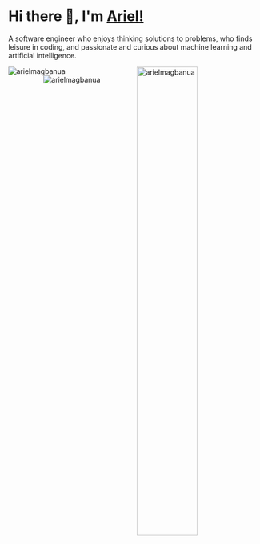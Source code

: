 # Hi there 👋, I'm [Ariel!](https://arielmagbanua.com/)

A software engineer who enjoys thinking solutions to problems, who finds leisure in coding, and passionate and curious about machine learning and artificial intelligence. 

<p><img align="left" src="https://github-readme-stats.vercel.app/api/top-langs?username=arielmagbanua&theme=dark&layout=compact" alt="arielmagbanua"/></p>
<p><img align="right" style="max-width: 49%" width="49%" src="https://github-readme-stats.vercel.app/api?username=arielmagbanua&show_icons=true&include_all_commits=true&count_private=true&theme=dark" alt="arielmagbanua"/></p>
<br>
<div align="center"><img align="center" src="https://github-readme-streak-stats.herokuapp.com?user=arielmagbanua&theme=dark&border=FFFFFF" alt="arielmagbanua"/></div>
<br>
